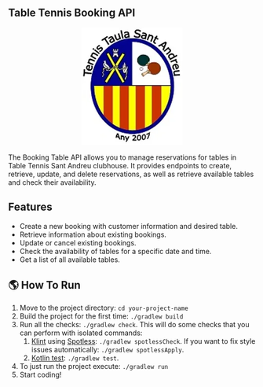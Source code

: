 ## Table Tennis Booking API

<p align="center">
  <img src="src/main/resources/logo/tt-logo.png" alt="Table Tennis API Logo">
</p>

The Booking Table API allows you to manage reservations for tables in Table Tennis Sant Andreu clubhouse.
It provides endpoints to create, retrieve, update, and delete reservations, as well as retrieve available tables and check their availability.

## Features

- Create a new booking with customer information and desired table.
- Retrieve information about existing bookings.
- Update or cancel existing bookings.
- Check the availability of tables for a specific date and time.
- Get a list of all available tables.

## 🌎 How To Run
1. Move to the project directory: `cd your-project-name`
2. Build the project for the first time: `./gradlew build`
3. Run all the checks: `./gradlew check`. This will do some checks that you can perform with isolated commands:
    1. [Klint](https://ktlint.github.io/) using [Spotless](https://github.com/diffplug/spotless): `./gradlew spotlessCheck`. If you want to fix style issues automatically: `./gradlew spotlessApply`.
    2. [Kotlin test](https://kotlinlang.org/api/latest/kotlin.test/): `./gradlew test`.
4. To just run the project execute: `./gradlew run`
5. Start coding!